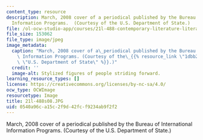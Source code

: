 ```yaml
---
content_type: resource
description: March, 2008 cover of a periodical published by the Bureau of International
  Information Programs.  (Courtesy of the U.S. Department of State.)
file: /ol-ocw-studio-app/courses/21l-488-contemporary-literature-literature-development-and-human-rights-spring-2008/0540a96ca15c2f9d42fcf9234ab9f2f2_21l-488s08.JPG
file_size: 153062
file_type: image/jpeg
image_metadata:
  caption: "March, 2008 cover of a\_periodical published by the Bureau of International\
    \ Information Programs. (Courtesy of the\_{{% resource_link \"1dbb23ac-7588-4cca-8e39-e977b1b55253\"\
    \ \"U.S. Department of State\" %}}.)"
  credit: ''
  image-alt: Stylized figures of people striding forward.
learning_resource_types: []
license: https://creativecommons.org/licenses/by-nc-sa/4.0/
ocw_type: OCWImage
resourcetype: Image
title: 21l-488s08.JPG
uid: 0540a96c-a15c-2f9d-42fc-f9234ab9f2f2
---
```

March, 2008 cover of a periodical published by the Bureau of International Information Programs.  (Courtesy of the U.S. Department of State.)